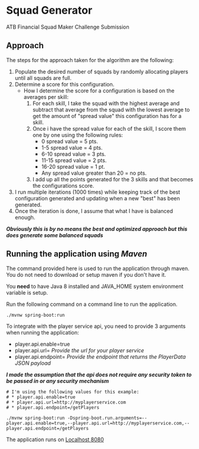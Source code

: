 # Squad Generator
ATB Financial Squad Maker Challenge Submission

## Approach 
The steps for the approach taken for the algorithm are the following:
1. Populate the desired number of squads by randomly allocating players until all squads are full.
1. Determine a score for this configuration.
    * How I determine the score for a configuration is based on the averages per skill:
        1. For each skill, I take the squad with the highest average and subtract that average from the squad with the lowest average to get the amount of "spread value" this configuration has for a skill.
        1. Once i have the spread value for each of the skill, I score them one by one using the following rules:
            * 0 spread value = 5 pts.
            * 1-5 spread value = 4 pts.
            * 6-10 spread value = 3 pts.
            * 11-15 spread value = 2 pts.
            * 16-20 spread value = 1 pt.
            * Any spread value greater than 20 = no pts.
        1. I add up all the points generated for the 3 skills and that becomes the configurations score.
1.  I run multiple iterations (1000 times) while keeping track of the best configuration generated and updating when a new "best" has been generated.
1. Once the iteration is done, I assume that what I have is balanced enough.

***Obviously this is by no means the best and optimized approach but this does generate some balanced squads***

## Running the application using *Maven*
The command provided here is used to run the application through maven. You do not need to download or setup maven if you don't have it.

You **need** to have Java 8 installed and JAVA_HOME system environment variable is setup. 

Run the following command on a command line to run the application.
````
./mvnw spring-boot:run
````
To integrate with the player service api, you need to provide 3 arguments when running the application:
* player.api.enable=true
* player.api.url= *Provide the url for your player service*
* player.api.endpoint= *Provide the endpoint that returns the PlayerData JSON payload*

***I made the assumption that the api does not require any security token to be passed in or any security mechanism***
````
# I'm using the following values for this example:
# * player.api.enable=true
# * player.api.url=http://myplayerservice.com
# * player.api.endpoint=/getPlayers

./mvnw spring-boot:run -Dspring-boot.run.arguments=--player.api.enable=true,--player.api.url=http://myplayerservice.com,--player.api.endpoint=/getPlayers
````

The application runs on [Localhost 8080](http://localhost:8080)